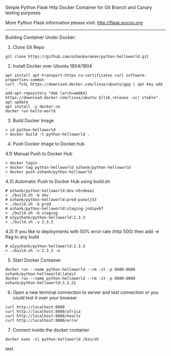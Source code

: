 Simple Python Flask Http Docker Container for Git Branch and Canary testing purposes

More Python Flask information please visit: http://flask.pocoo.org

- - -

Building Container Under Docker:
1) Clone Git Repo
```
git clone https://github.com/ozhankaraman/python-helloworld.git
```

2) Install Docker over Ubuntu 1604/1804
```
apt install apt-transport-https ca-certificates curl software-properties-common
curl -fsSL https://download.docker.com/linux/ubuntu/gpg | apt-key add -
add-apt-repository "deb [arch=amd64] https://download.docker.com/linux/ubuntu $(lsb_release -sc) stable"
apt update
apt install -y docker-ce
docker run hello-world
```

3) Build Docker Image
```
> cd python-helloworld
> docker build -t python-helloworld .
```

4) Push Docker Image to Docker.hub

4.1) Manual Push to Docker Hub
```
> docker login
> docker tag python-helloworld ozhank/python-helloworld
> docker push ozhank/python-helloworld
```

4.2) Automatic Push to Docker Hub using build.sh
```
# ozhank/python-helloworld:dev-n5sdeeai
> ./build.sh -b dev
# ozhank/python-helloworld:prod-punwlj53
> ./build.sh -b prod
# ozhank/python-helloworld:staging-jndipvbf
> ./build.sh -b staging
# o2yyzhank/python-helloworld:2.3.3
> ./build.sh -v 2.3.3
```

4.3) If you like to deployments with 50% error rate (http 500) then add -e flag to any build
```
# o2yyzhank/python-helloworld:2.3.3
> ./build.sh -v 2.3.3 -e
```

5) Start Docker Container
```
docker run --name python-helloworld --rm -it -p 8080:8080 ozhank/python-helloworld:latest
docker run --name python-helloworld --rm -it -p 8080:8080 ozhank/python-helloworld:3.2.21
```

6) Open a new terminal connection to server and test connection or you could test it over your browser
```
curl http://localhost:8080
curl http://localhost:8080/africa
curl http://localhost:8080/healtz
curl http://localhost:8080/error
```

7) Connect inside the docker container
```
docker exec -ti python-helloworld /bin/sh
```


test


